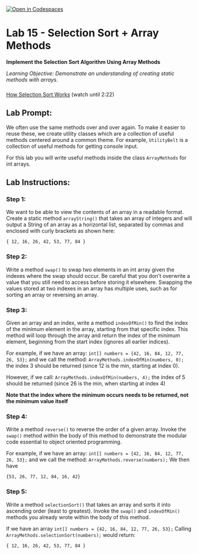 [![Open in Codespaces](https://classroom.github.com/assets/launch-codespace-2972f46106e565e64193e422d61a12cf1da4916b45550586e14ef0a7c637dd04.svg)](https://classroom.github.com/open-in-codespaces?assignment_repo_id=19025661)
# Lab 15 - Selection Sort + Array Methods

**Implement the Selection Sort Algorithm Using Array Methods**

_Learning Objective: Demonstrate an understanding of creating static methods with arrays._

### 

[How Selection Sort Works](https://www.youtube.com/watch?v=g-PGLbMth_g) (watch until 2:22)


## Lab Prompt:
We often use the same methods over and over again. To make it easier to reuse these, we create utility classes which are a collection of useful methods centered around a common theme.  For example, `UtilityBelt` is a collection of useful methods for getting console input. 

For this lab you will write useful methods inside the class ``ArrayMethods`` for int arrays.

## Lab Instructions: 

### Step 1: 
We want to be able to view the contents of an array in a readable format. Create a static method ``arrayString()`` that takes an array of integers and will output a String of an array as a horizontal list, separated by commas and enclosed with curly brackets as shown here:
```
{ 12, 16, 26, 42, 53, 77, 84 }
```


### Step 2: 
Write a method ``swap()`` to swap two elements in an int array given the indexes where the swap should occur. Be careful that you don’t overwrite a value that you still need to access before storing it elsewhere. Swapping the values stored at two indexes in an array has multiple uses, such as for sorting an array or reversing an array.

### Step 3:
Given an array and an index, write a method ``indexOfMin()`` to find the index of the minimum element in the array, starting from that specific index. This method will loop through the array and return the index of the minimum element, beginning from the start index (ignores all earlier indices). 

For example, if we have an array: ```int[] numbers = {42, 16, 84, 12, 77, 26, 53};``` and we call the method: ```ArrayMethods.indexOfMin(numbers, 0);``` the index 3 should be returned (since 12 is the min, starting at index 0). 

However, if we call: ```ArrayMethods.indexOfMin(numbers, 4);``` the index of 5 should be returned (since 26 is the min, when starting at index 4)

**Note that the index where the minimum occurs needs to be returned, not the minimum value itself**


### Step 4:
Write a method ``reverse()`` to reverse the order of a given array.  Invoke the ``swap()`` method within the body of this method to demonstrate the modular code essential to object oriented programming. 

For example, if we have an array: ```int[] numbers = {42, 16, 84, 12, 77, 26, 53};``` and we call the method: ```ArrayMethods.reverse(numbers);``` We then have 
``` 
{53, 26, 77, 12, 84, 16, 42}
```

### Step 5:
Write a method ``selectionSort()`` that takes an array and sorts it into ascending order (least to greatest). Invoke the ``swap()`` and ``indexOfMin()`` methods you already wrote within the body of this method. 

If we have an array ```int[] numbers = {42, 16, 84, 12, 77, 26, 53};``` Calling ```ArrayMethods.selectionSort(numbers);``` would return:
```
{ 12, 16, 26, 42, 53, 77, 84 }
``` 